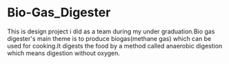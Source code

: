 # Bio-Gas_Digester
This is design project i did as a team during my under graduation.Bio gas digester's main theme is to produce biogas(methane gas) which can be used for cooking.It digests the food by a method called anaerobic digestion which means digestion without oxygen.
